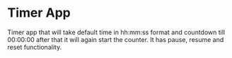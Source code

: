 # Timer App
Timer app that will take default time in hh:mm:ss format and countdown till 00:00:00 after that it will again start the counter. It has pause, resume and reset functionality. 
